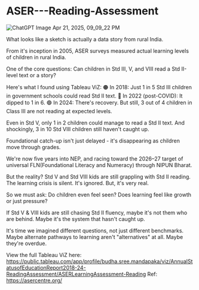 # ASER---Reading-Assessment

![ChatGPT Image Apr 21, 2025, 09_09_22 PM](https://github.com/user-attachments/assets/738b2890-743a-4b31-bde7-3a7079542e3b)

What looks like a sketch is actually a data story from rural India.

From it's inception in 2005, ASER surveys measured actual learning levels of children in rural India.

One of the core questions:
Can children in Std III, V, and VIII read a Std II-level text or a story? 

Here's what I found using Tableau ViZ:
🟠 In 2018: Just 1 in 5 Std III children in government schools could read Std II text.
🔵 In 2022 (post-COVID): It dipped to 1 in 6.
🟢 In 2024: There's recovery. But still, 3 out of 4 children in Class III are not reading at expected levels.

Even in Std V, only 1 in 2 children could manage to read a Std II text. And shockingly, 3 in 10 Std VIII children still haven't caught up.

Foundational catch-up isn't just delayed - it's disappearing as children move through grades.

We're now five years into NEP, and racing toward the 2026–27 target of universal FLN(Foundational Literacy and Numeracy) through NIPUN Bharat. 

But the reality?
Std V and Std VIII kids are still grappling with Std II reading.
The learning crisis is silent. It's ignored. But, it's very real.

So we must ask:
Do children even feel seen? 
Does learning feel like growth or just pressure?

If Std V & VIII kids are still chasing Std II fluency, maybe it's not them who are behind. Maybe it's the system that hasn't caught up.

It's time we imagined different questions, not just different benchmarks.
Maybe alternate pathways to learning aren't "alternatives" at all.
Maybe they're overdue.

View the full Tableau ViZ here: https://public.tableau.com/app/profile/budha.sree.mandapaka/viz/AnnualStatusofEducationReport2018-24-ReadingAssessment/ASERLearningAssessment-Reading
Ref: https://asercentre.org/
